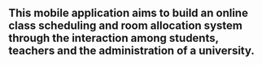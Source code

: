 ## This mobile application aims to build an online class scheduling and room allocation system through the interaction among students, teachers and the administration of a university.
 
